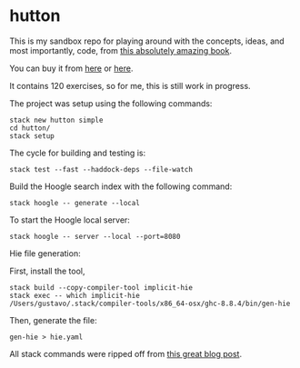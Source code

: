 # hutton

This is my sandbox repo for playing around with the concepts, ideas, and most importantly, code, from [this absolutely amazing book](http://www.cs.nott.ac.uk/~pszgmh/pih.html).

You can buy it from [here](https://www.cambridge.org/ie/academic/subjects/computer-science/programming-languages-and-applied-logic/programming-haskell-2nd-edition) or [here](https://www.amazon.co.uk/Programming-Haskell-Graham-Hutton/dp/1316626229/).

It contains 120 exercises, so for me, this is still work in progress.

The project was setup using the following commands:
```
stack new hutton simple
cd hutton/
stack setup
```

The cycle for building and testing is:
```
stack test --fast --haddock-deps --file-watch
```

Build the Hoogle search index with the following command:
```
stack hoogle -- generate --local
```

To start the Hoogle local server:
```
stack hoogle -- server --local --port=8080
```

Hie file generation:

First, install the tool,
```
stack build --copy-compiler-tool implicit-hie
stack exec -- which implicit-hie
/Users/gustavo/.stack/compiler-tools/x86_64-osx/ghc-8.8.4/bin/gen-hie
```

Then, generate the file:
```
gen-hie > hie.yaml
```

All stack commands were ripped off from [this great blog post](https://lexi-lambda.github.io/blog/2018/02/10/an-opinionated-guide-to-haskell-in-2018/).
